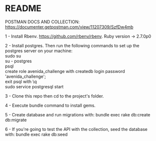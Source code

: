 # README

POSTMAN DOCS AND COLLECTION: https://documenter.getpostman.com/view/11207309/SzfDw4mb

1 - Install Rbenv. https://github.com/rbenv/rbenv. Ruby version -> 2.7.0p0

2 - Install postgres. Then run the following commands to set up the postgres server on your machine:<br />
  sudo su<br />
  su - postgres<br />
  psql<br />
  create role avenida_challenge with createdb login password 'avenida_challenge';<br />
  exit psql with \q<br />
  sudo service postgresql start<br />

3 - Clone this repo then cd to the project's folder.

4 - Execute bundle command to install gems.

5 - Create database and run migrations with: bundle exec rake db:create db:migrate

6 - If you're going to test the API with the collection, seed the database with: bundle exec rake db:seed
